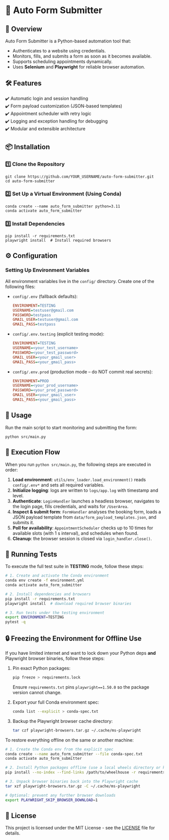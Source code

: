 # 🚀 Auto Form Submitter

## 📌 Overview
Auto Form Submitter is a Python-based automation tool that:
- Authenticates to a website using credentials.
- Monitors, fills, and submits a form as soon as it becomes available.
- Supports scheduling appointments dynamically.
- Uses **Selenium** and **Playwright** for reliable browser automation.

## 🛠️ Features
✔️ Automatic login and session handling  
✔️ Form payload customization (JSON-based templates)  
✔️ Appointment scheduler with retry logic  
✔️ Logging and exception handling for debugging  
✔️ Modular and extensible architecture  

## 📦 Installation

### 1️⃣ Clone the Repository
```
git clone https://github.com/YOUR_USERNAME/auto-form-submitter.git
cd auto-form-submitter
```

### 2️⃣ Set Up a Virtual Environment (Using Conda)
```
conda create --name auto_form_submitter python=3.11
conda activate auto_form_submitter
```

### 3️⃣ Install Dependencies
```
pip install -r requirements.txt
playwright install  # Install required browsers
```

## ⚙️ Configuration
### Setting Up Environment Variables
All environment variables live in the `config/` directory. Create one of the following files:

- `config/.env` (fallback defaults):
  ```ini
  ENVIRONMENT=TESTING
  USERNAME=testuser@gmail.com
  PASSWORD=testpass
  GMAIL_USER=testuser@gmail.com
  GMAIL_PASS=testpass
  ```
- `config/.env.testing` (explicit testing mode):
  ```ini
  ENVIRONMENT=TESTING
  USERNAME=<your_test_username>
  PASSWORD=<your_test_password>
  GMAIL_USER=<your_gmail_user>
  GMAIL_PASS=<your_gmail_pass>
  ```
- `config/.env.prod` (production mode – do NOT commit real secrets):
  ```ini
  ENVIRONMENT=PROD
  USERNAME=<your_prod_username>
  PASSWORD=<your_prod_password>
  GMAIL_USER=<your_gmail_user>
  GMAIL_PASS=<your_gmail_pass>
  ```

## 🚀 Usage
Run the main script to start monitoring and submitting the form:
```
python src/main.py
```

## 🔄 Execution Flow
When you run `python src/main.py`, the following steps are executed in order:

1. **Load environment**: `utils/env_loader.load_environment()` reads `config/.env*` and sets all required variables.
2. **Initialize logging**: logs are written to `logs/app.log` with timestamp and level.
3. **Authenticate**: `LoginHandler` launches a headless browser, navigates to the login page, fills credentials, and waits for `/UserArea`.
4. **Inspect & submit form**: `FormHandler` analyses the booking form, loads a JSON payload template from `data/form_payload_templates.json`, and submits it.
5. **Poll for availability**: `AppointmentScheduler` checks up to 10 times for available slots (with 1 s interval), and schedules when found.
6. **Cleanup**: the browser session is closed via `login_handler.close()`.

## 🧪 Running Tests
To execute the full test suite in **TESTING** mode, follow these steps:

```bash
# 1. Create and activate the Conda environment
conda env create -f environment.yml
conda activate auto_form_submitter

# 2. Install dependencies and browsers
pip install -r requirements.txt
playwright install  # download required browser binaries

# 3. Run tests under the testing environment
export ENVIRONMENT=TESTING
pytest -q
```

## 🔒 Freezing the Environment for Offline Use

If you have limited internet and want to lock down your Python deps **and** Playwright browser binaries, follow these steps:

1. Pin exact Python packages:
   ```bash
   pip freeze > requirements.lock
   ```
   Ensure `requirements.txt` pins `playwright==1.50.0` so the package version cannot change.

2. Export your full Conda environment spec:
   ```bash
   conda list --explicit > conda-spec.txt
   ```

3. Backup the Playwright browser cache directory:
   ```bash
   tar czf playwright-browsers.tar.gz ~/.cache/ms-playwright
   ```

To restore everything offline on the same or another machine:
```bash
# 1. Create the Conda env from the explicit spec
conda create --name auto_form_submitter --file conda-spec.txt
conda activate auto_form_submitter

# 2. Install Python packages offline (use a local wheels directory or keep pip cache)
pip install --no-index --find-links /path/to/wheelhouse -r requirements.lock

# 3. Unpack browser binaries back into the Playwright cache
tar xzf playwright-browsers.tar.gz -C ~/.cache/ms-playwright

# Optional: prevent any further browser downloads
export PLAYWRIGHT_SKIP_BROWSER_DOWNLOAD=1
```

## 📜 License
This project is licensed under the MIT License - see the [LICENSE](LICENSE) file for details.
